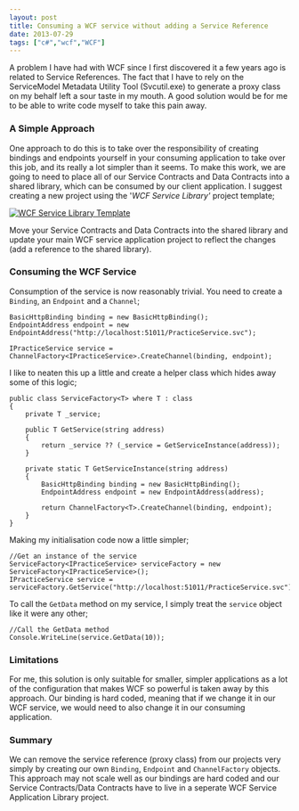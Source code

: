 ```yaml
---
layout: post
title: Consuming a WCF service without adding a Service Reference
date: 2013-07-29
tags: ["c#","wcf","WCF"]
---
```


A problem I have had with WCF since I first discovered it a few years ago is related to Service References.  The fact that I have to rely on the ServiceModel Metadata Utility Tool (Svcutil.exe) to generate a proxy class on my behalf left a sour taste in my mouth.  A good solution would be for me to be able to write code myself to take this pain away.

### **A Simple Approach**

One approach to do this is to take over the responsibility of creating bindings and endpoints yourself in your consuming application to take over this job, and its really a lot simpler than it seems. To make this work, we are going to need to place all of our Service Contracts and Data Contracts into a shared library, which can be consumed by our client application.  I suggest creating a new project using the '_WCF Service Library'_ project template;

[![WCF Service Library Template](https://developerhandbook.com/wp-content/uploads/2013/07/wcfservicelibrarytemplate1.png)](wcfservicelibrarytemplate1.png)

Move your Service Contracts and Data Contracts into the shared library and update your main WCF service application project to reflect the changes (add a reference to the shared library).

### **Consuming the WCF Service**

Consumption of the service is now reasonably trivial.  You need to create a `Binding`, an `Endpoint` and a `Channel`;

    BasicHttpBinding binding = new BasicHttpBinding();
    EndpointAddress endpoint = new EndpointAddress("http://localhost:51011/PracticeService.svc");

    IPracticeService service = ChannelFactory<IPracticeService>.CreateChannel(binding, endpoint);

I like to neaten this up a little and create a helper class which hides away some of this logic;

    public class ServiceFactory<T> where T : class
    {
        private T _service;

        public T GetService(string address)
        {
            return _service ?? (_service = GetServiceInstance(address));
        }

        private static T GetServiceInstance(string address)
        {
            BasicHttpBinding binding = new BasicHttpBinding();
            EndpointAddress endpoint = new EndpointAddress(address);

            return ChannelFactory<T>.CreateChannel(binding, endpoint);
        }
    }

Making my initialisation code now a little simpler;

    //Get an instance of the service
    ServiceFactory<IPracticeService> serviceFactory = new ServiceFactory<IPracticeService>();
    IPracticeService service = serviceFactory.GetService("http://localhost:51011/PracticeService.svc");

To call the `GetData` method on my service, I simply treat the `service` object like it were any other;

    //Call the GetData method
    Console.WriteLine(service.GetData(10));

### Limitations

For me, this solution is only suitable for smaller, simpler applications as a lot of the configuration that makes WCF so powerful is taken away by this approach. Our binding is hard coded, meaning that if we change it in our WCF service, we would need to also change it in our consuming application.

### Summary

We can remove the service reference (proxy class) from our projects very simply by creating our own `Binding`, `Endpoint` and `ChannelFactory` objects. This approach may not scale well as our bindings are hard coded and our Service Contracts/Data Contracts have to live in a seperate WCF Service Application Library project.